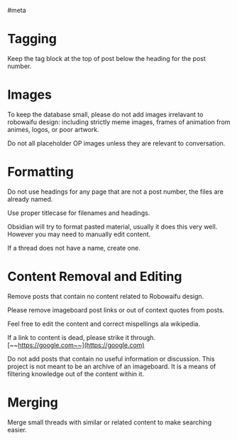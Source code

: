 #meta
# Tagging
Keep the tag block at the top of post below the heading for the post number.

# Images
To keep the database small, please do not add images irrelavant to robowaifu design: including strictly meme images, frames of animation from animes, logos, or poor artwork.

Do not all placeholder OP images unless they are relevant to conversation.

# Formatting
Do not use headings for any page that are not a post number, the files are already named.

Use proper titlecase for filenames and headings.

Obsidian will try to format pasted material, usually it does this very well. However you may need to manually edit content.

If a thread does not have a name, create one.

# Content Removal and Editing
Remove posts that contain no content related to Robowaifu design.

Please remove imageboard post links or out of context quotes from posts.

Feel free to edit the content and correct mispellings ala wikipedia.

If a link to content is dead, please strike it through.
[~~https://google.com~~](https://google.com)

Do not add posts that contain no useful information or discussion. This project is not meant to be an archive of an imageboard. It is a means of filtering  knowledge out of the content within it.

# Merging
Merge small threads with similar or related content to make searching easier.